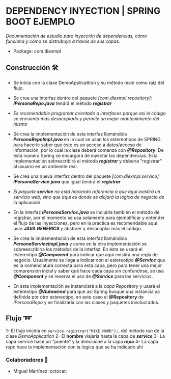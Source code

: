 # DEPENDENCY INYECTION | SPRING BOOT EJEMPLO

_Documentación de estudio para inyección de dependencias, cómo funciona y cómo se distrubuye a través de sus capas._
- Package: com.diexmpl

## Construcción 🛠️

- Se inicia con la clase DemoApplicattion y su método main como raíz del flujo.

- Se crea una interfaz dentro del paquete _[com.diexmpl.repository]:_  **_IPersonaRepo.java_** tendrá el método **_registrar_**

- _Es recomendable programar orientado a interfaces porque así el código se encuenta más desacoplado y permite un mejor mantenimiento del mismo_

- Se crea la implementación de esta interfaz llamándola **_PersonaRepoImpl.java_** en la cual se usan los estereotipos de SPRING para hacerle saber que éste es un acceso a datos/acceso de información, por lo cual la clase deberá comenza con **_@Repository_**. De esta manera Spring se encargará de inyectar las dependencias.
Esta implementación sobrescribirá el método **_registrar_** y debería "registrar" al usuario en un ambiente real.

- Se crea una nueva interfaz dentro del paquete _[com.diexmpl.service]:_  **_IPersonaService.java_** que igual tendrá el **_registrar_**

- _El paquete **service** no está haciendo referencia a que aquí existirá un servicio web, sino que aquí es donde se alojará la lógica de negocio de la aplicación_

- En la interfaz **_IPersonaService.java_** se incluiría también el método de registrar, por el momento se usa solamente para ejemplificar y entender el flujo de las inyecciones, pero en la practica es recomendable aquí usar **_JAVA GENERICS_** y abstraer y desacoplar más el código.

- Se crea la implementación de esta interfaz llamándola **_PersonaServiceImpl.java_** y como en la otra implementación se sobreescribiría los métodos de la interfaz. En ésta se usará el estereotipo **_@Component_** para indicar que aquí existirá una regla de negocio. Usualmente se llega a indicar con el estereotipo **_@Service_** que es la nomenclatura correcta para esta capa, pero para tener una mejor comprensión incial y saber qué hace cada capa sin confundirse, se usa **_@Component_** y se reserva el uso de **_@Service_** para los servicios.

- En esta implementación se instanciará a la _capa Repository_ y usará el estereotipo **_@Autowired_** para que así Spring busque una instancia ya definida por otro estereotipo, en este caso el **@Repository**  de _IPersonaRepo_ y se finalizaría con las clases y paquetes involucrados.

## Flujo :loop:

1- El flujo iniciría en `service.registrar("MIKE MAMD");`. del método _run_ de la clase _DemoApplication_
2- El **nombre** viajaría hasta la capa de **_service_**
3- La capa service hace un "puente" y la direccione a la capa **_repo_**
4- La capa repo hace la implementación con la lógica que se ha indicado ahí


### Colaboradores 🚀

- Miguel Martínez
:octocat:
